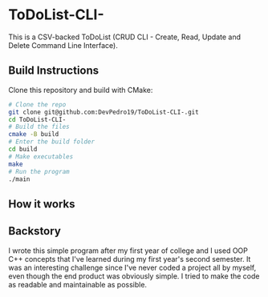 # ToDoList-CLI-

This is a CSV-backed ToDoList (CRUD CLI - Create, Read, Update and Delete 
Command Line Interface).

## Build Instructions
Clone this repository and build with CMake:

```bash
# Clone the repo
git clone git@github.com:DevPedro19/ToDoList-CLI-.git
cd ToDoList-CLI-
# Build the files
cmake -B build
# Enter the build folder
cd build
# Make executables
make
# Run the program
./main
```

## How it works

## Backstory
I wrote this simple program after my first year of college and I used OOP C++ concepts 
that I've learned during my first year's second semester.
It was an interesting challenge since I've never coded a project all by myself, even though 
the end product was obviously simple.
I tried to make the code as readable and maintainable as possible.
